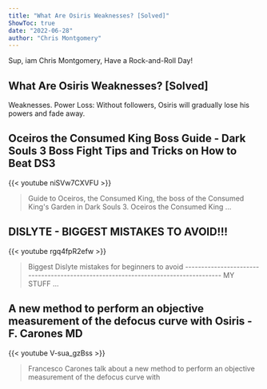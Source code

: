 ```yaml
---
title: "What Are Osiris Weaknesses? [Solved]"
ShowToc: true 
date: "2022-06-28"
author: "Chris Montgomery" 
---
```


Sup, iam Chris Montgomery, Have a Rock-and-Roll Day!
## What Are Osiris Weaknesses? [Solved]
Weaknesses. Power Loss: Without followers, Osiris will gradually lose his powers and fade away.

## Oceiros the Consumed King Boss Guide - Dark Souls 3 Boss Fight Tips and Tricks on How to Beat DS3
{{< youtube niSVw7CXVFU >}}
>Guide to Oceiros, the Consumed King, the boss of the Consumed King's Garden in Dark Souls 3. Oceiros the Consumed King ...

## DISLYTE - BIGGEST MISTAKES TO AVOID!!!
{{< youtube rgq4fpR2efw >}}
>Biggest Dislyte mistakes for beginners to avoid ----------------------------------------------------------------------------------- MY STUFF ...

## A new method to perform an objective measurement of the defocus curve with Osiris - F. Carones MD
{{< youtube V-sua_gzBss >}}
>Francesco Carones talk about a new method to perform an objective measurement of the defocus curve with 

